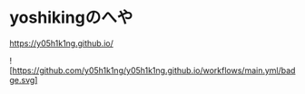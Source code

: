 # yoshikingのへや
https://y05h1k1ng.github.io/

![https://github.com/y05h1k1ng/y05h1k1ng.github.io/workflows/main.yml/badge.svg]
